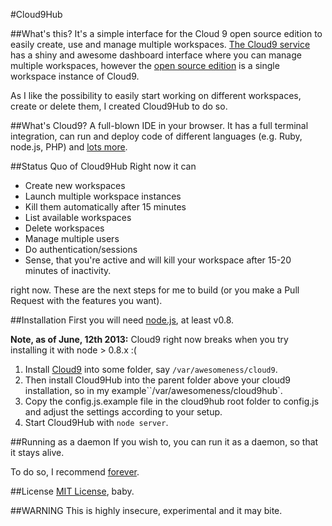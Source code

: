 #Cloud9Hub

##What's this?
It's a simple interface for the Cloud 9 open source edition to easily create, use and manage multiple workspaces.
[The Cloud9 service](https://c9.io) has a shiny and awesome dashboard interface where you can manage multiple workspaces,
however the [open source edition](https://github.com/ajaxorg/cloud9) is a single workspace instance of Cloud9.

As I like the possibility to easily start working on different workspaces, create or delete them, I created Cloud9Hub to do so.

##What's Cloud9?
A full-blown IDE in your browser. It has a full terminal integration, can run and deploy code of different languages (e.g. Ruby, node.js, PHP)
and [lots more](https://c9.io/site/features/).

##Status Quo of Cloud9Hub
Right now it can
* Create new workspaces
* Launch multiple workspace instances
* Kill them automatically after 15 minutes
* List available workspaces
* Delete workspaces
* Manage multiple users
* Do authentication/sessions
* Sense, that you're active and will kill your workspace after 15-20 minutes of inactivity.

right now. These are the next steps for me to build (or you make a Pull Request with the features you want).

##Installation
First you will need [node.js](http://nodejs.org/), at least v0.8.

**Note, as of June, 12th 2013:** Cloud9 right now breaks when you try installing it with node > 0.8.x :(

1. Install [Cloud9](https://github.com/ajaxorg/cloud9) into some folder, say ``/var/awesomeness/cloud9``.
2. Then install Cloud9Hub into the parent folder above your cloud9 installation, so in my example``/var/awesomeness/cloud9hub`.
3. Copy the config.js.example file in the cloud9hub root folder to config.js and adjust the settings according to your setup.
4. Start Cloud9Hub with ``node server``.

##Running as a daemon
If you wish to, you can run it as a daemon, so that it stays alive.

To do so, I recommend [forever](https://npmjs.org/package/forever).

##License
[MIT License](http://opensource.org/licenses/MIT), baby.

##WARNING
This is highly insecure, experimental and it may bite.
